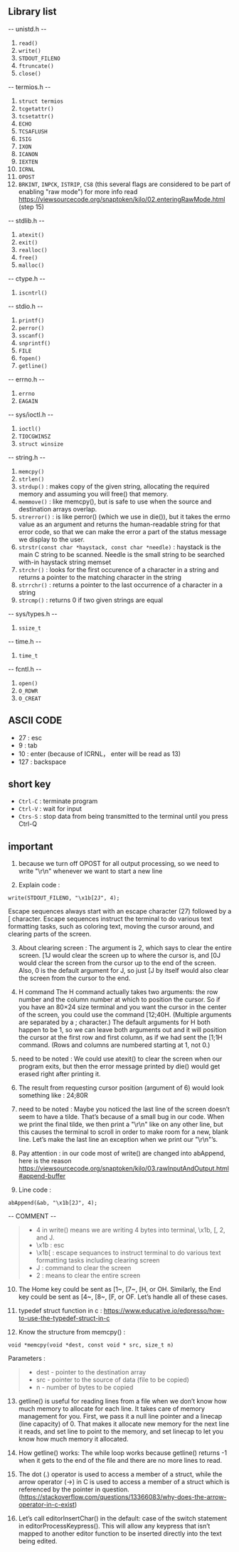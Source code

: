## Library list
-- unistd.h --
1. `read()`
2. `write()`
3. `STDOUT_FILENO`
4. `ftruncate()`
5. `close()`

-- termios.h --
1. `struct termios`
2. `tcgetattr()`
3. `tcsetattr()`
4. `ECHO`
5. `TCSAFLUSH`
6. `ISIG`
7. `IXON`
8. `ICANON`
9. `IEXTEN`
10. `ICRNL`
11. `OPOST`
12. `BRKINT`, `INPCK`, `ISTRIP`, `CS8` (this several flags are considered to be part of enabling "raw mode") for more info read https://viewsourcecode.org/snaptoken/kilo/02.enteringRawMode.html (step 15)

-- stdlib.h --
1. `atexit()`
2. `exit()`
3. `realloc()`
4. `free()`
5. `malloc()`

-- ctype.h --
1. `iscntrl()`

-- stdio.h --
1. `printf()`
2. `perror()`
3. `sscanf()`
4. `snprintf()`
5. `FILE`
6. `fopen()`
7. `getline()`

-- errno.h --
1. `errno`
2. `EAGAIN`

-- sys/ioctl.h --
1. `ioctl()`
2. `TIOCGWINSZ`
3. `struct winsize`

-- string.h --
1. `memcpy()`
2. `strlen()`
3. `strdup()` : makes copy of the given string, allocating the required memory and assuming you will free() that memory.
4. `memmove()` : like memcpy(), but is safe to use when the source and destination arrays overlap.
5. `strerror()` : is like perror() (which we use in die()), but it takes the errno value as an argument and returns the human-readable string for that error code, so that we can make the error a part of the status message we display to the user.
6. `strstr(const char *haystack, const char *needle)` : haystack is the main C string to be scanned. Needle is the small string to be searched with-in haystack string
memset
7. `strchr()` : looks for the first occurence of a character in a string and returns a pointer to the matching character in the string
8. `strrchr()` : returns a pointer to the last occurrence of a character in a string
9. `strcmp()` : returns 0 if two given strings are equal

-- sys/types.h --
1. `ssize_t`

-- time.h --
1. `time_t`

-- fcntl.h --
1. `open()`
2. `O_RDWR`
3. `O_CREAT`

## ASCII CODE
* 27 : esc
* 9 : tab
* 10 : enter (because of ICRNL， enter will be read as 13)
* 127 : backspace

## short key
* `Ctrl-C` : terminate program
* `Ctrl-V` : wait for input
* `Ctrs-S` : stop data from being transmitted to the terminal until you press Ctrl-Q

## important
1. because we turn off OPOST for all output processing, so we need to write "\r\n" whenever we want to start a new line

2. Explain code :
``` 
write(STDOUT_FILENO, "\x1b[2J", 4);
```
Escape sequences always start with an escape character (27) followed by a [ character. Escape sequences instruct the terminal to do various text formatting tasks, such as coloring text, moving the cursor around, and clearing parts of the screen.

3. About clearing screen :
The argument is 2, which says to clear the entire screen. <esc>[1J would clear the screen up to where the cursor is, and <esc>[0J would clear the screen from the cursor up to the end of the screen. Also, 0 is the default argument for J, so just <esc>[J by itself would also clear the screen from the cursor to the end.

4. H command
The H command actually takes two arguments: the row number and the column number at which to position the cursor. So if you have an 80×24 size terminal and you want the cursor in the center of the screen, you could use the command <esc>[12;40H. (Multiple arguments are separated by a ; character.) The default arguments for H both happen to be 1, so we can leave both arguments out and it will position the cursor at the first row and first column, as if we had sent the <esc>[1;1H command. (Rows and columns are numbered starting at 1, not 0.)

5. need to be noted :
We could use atexit() to clear the screen when our program exits, but then the error message printed by die() would get erased right after printing it.

6. The result from requesting cursor position (argument of 6) would look something like : 24;80R

7. need to be noted :
Maybe you noticed the last line of the screen doesn’t seem to have a tilde. That’s because of a small bug in our code. When we print the final tilde, we then print a "\r\n" like on any other line, but this causes the terminal to scroll in order to make room for a new, blank line. Let’s make the last line an exception when we print our "\r\n"’s.

8. Pay attention :
in our code most of write() are changed into abAppend, here is the reason https://viewsourcecode.org/snaptoken/kilo/03.rawInputAndOutput.html#append-buffer

9. Line code : 
```
abAppend(&ab, "\x1b[2J", 4);
```
-- COMMENT --
> * 4 in write() means we are writing 4 bytes into terminal, \x1b, [, 2, and J.
> * \x1b : esc
> * \x1b[ : escape sequances to instruct terminal to do various text formatting tasks including clearing screen
> * J : command to clear the screen
> * 2 : means to clear the entire screen


10. The Home key could be sent as <esc>[1~, <esc>[7~, <esc>[H, or <esc>OH. Similarly, the End key could be sent as <esc>[4~, <esc>[8~, <esc>[F, or <esc>OF. Let’s handle all of these cases.

11. typedef struct function in c :
https://www.educative.io/edpresso/how-to-use-the-typedef-struct-in-c

12. Know the structure from memcpy() :
```
void *memcpy(void *dest, const void * src, size_t n)
```
Parameters :
> * dest - pointer to the destination array
> * src - pointer to the source of data (file to be copied)
> * n - number of bytes to be copied

13. getline() is useful for reading lines from a file when we don’t know how much memory to allocate for each line. It takes care of memory management for you. First, we pass it a null line pointer and a linecap (line capacity) of 0. That makes it allocate new memory for the next line it reads, and set line to point to the memory, and set linecap to let you know how much memory it allocated.

14. How getline() works:
The while loop works because getline() returns -1 when it gets to the end of the file and there are no more lines to read.

15. The dot (.) operator is used to access a member of a struct, while the arrow operator (->) in C is used to access a member of a struct which is referenced by the pointer in question.
(https://stackoverflow.com/questions/13366083/why-does-the-arrow-operator-in-c-exist)

16. Let’s call editorInsertChar() in the default: case of the switch statement in editorProcessKeypress(). This will allow any keypress that isn’t mapped to another editor function to be inserted directly into the text being edited.
